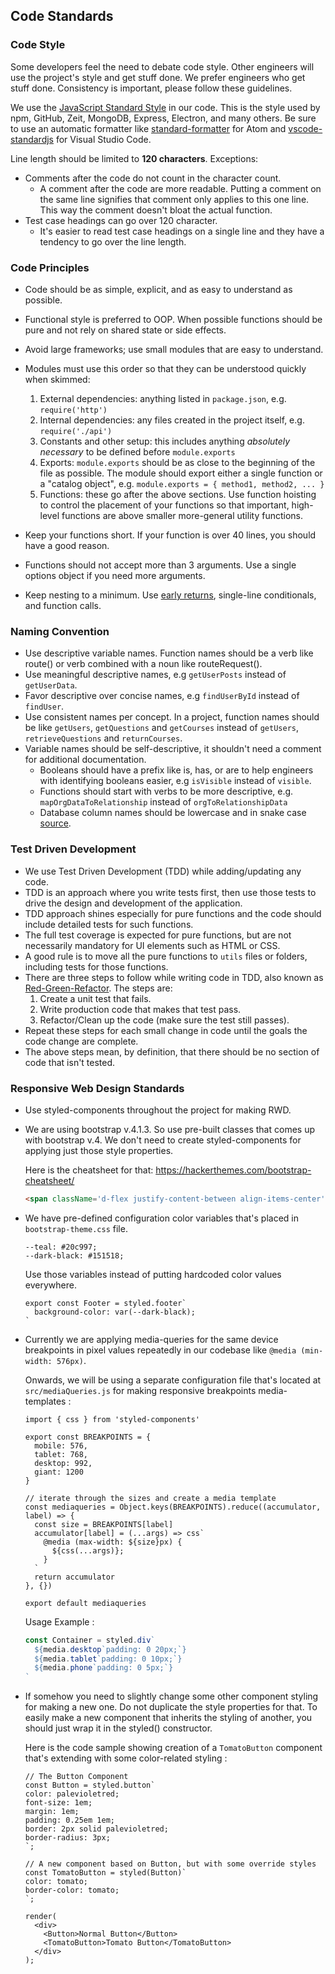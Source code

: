 ## Code Standards

### Code Style

Some developers feel the need to debate code style. Other engineers will use the project's style and get stuff done. We prefer engineers who get stuff done. Consistency is important, please follow these guidelines.

We use the [JavaScript Standard Style](https://standardjs.com/) in our code. This is the style used by npm, GitHub, Zeit, MongoDB, Express, Electron, and many others. Be sure to use an automatic formatter like [standard-formatter](https://atom.io/packages/standard-formatter) for Atom and [vscode-standardjs](https://marketplace.visualstudio.com/items/chenxsan.vscode-standardjs) for Visual Studio Code.

Line length should be limited to **120 characters**. 
Exceptions:
- Comments after the code do not count in the character count.
  - A comment after the code are more readable. Putting a comment on the same line signifies that comment only applies to this one line. This way the comment doesn't bloat the actual function.
- Test case headings can go over 120 character.
  - It's easier to read test case headings on a single line and they have a tendency to go over the line length.

### Code Principles

* Code should be as simple, explicit, and as easy to understand as possible.
* Functional style is preferred to OOP. When possible functions should be pure and not rely on shared state or side effects.
* Avoid large frameworks; use small modules that are easy to understand.
* Modules must use this order so that they can be understood quickly when skimmed:
  1. External dependencies: anything listed in `package.json`, e.g. `require('http')`
  2. Internal dependencies: any files created in the project itself, e.g. `require('./api')`
  3. Constants and other setup: this includes anything *absolutely necessary* to be defined before `module.exports`
  4. Exports: `module.exports` should be as close to the beginning of the file as possible. The module should export either a single function or a "catalog object", e.g. `module.exports = { method1, method2, ... }`
  5. Functions: these go after the above sections. Use function hoisting to control the placement of your functions so that important, high-level functions are above smaller more-general utility functions.

* Keep your functions short. If your function is over 40 lines, you should have a good reason.

* Functions should not accept more than 3 arguments. Use a single options object if you need more arguments.

* Keep nesting to a minimum. Use [early returns](https://blog.timoxley.com/post/47041269194/avoid-else-return-early), single-line conditionals, and function calls.

### Naming Convention

* Use descriptive variable names. Function names should be a verb like route() or verb combined with a noun like routeRequest().
* Use meaningful descriptive names, e.g `getUserPosts` instead of `getUserData`.
* Favor descriptive over concise names, e.g `findUserById` instead of `findUser`.
* Use consistent names per concept. In a project, function names should be like `getUsers`, `getQuestions` and `getCourses` instead of `getUsers`, `retrieveQuestions` and `returnCourses`.
* Variable names should be self-descriptive, it shouldn't need a comment for additional documentation.
  * Booleans should have a prefix like is, has, or are to help engineers with identifying booleans easier, e.g `isVisible` instead of `visible`.
  * Functions should start with verbs to be more descriptive, e.g.  `mapOrgDataToRelationship` instead of `orgToRelationshipData`
  * Database column names should be lowercase and in snake case [source](https://dev.to/ovid/database-naming-standards-2061).

### Test Driven Development

* We use Test Driven Development (TDD) while adding/updating any code.
* TDD is an approach where you write tests first, then use those tests to drive the design and development of the application.
* TDD approach shines especially for pure functions and the code should include detailed tests for such functions.
* The full test coverage is expected for pure functions, but are not necessarily mandatory for UI elements such as HTML or CSS.
* A good rule is to move all the pure functions to `utils` files or folders, including tests for those functions.
* There are three steps to follow while writing code in TDD, also known as [Red-Green-Refactor](http://www.jamesshore.com/v2/blog/2005/red-green-refactor). The steps are:
  1. Create a unit test that fails.
  2. Write production code that makes that test pass.
  3. Refactor/Clean up the code (make sure the test still passes).
* Repeat these steps for each small change in code until the goals the code change are complete.
* The above steps mean, by definition, that there should be no section of code that isn't tested.

### Responsive Web Design Standards

* Use styled-components throughout the project for making RWD.

* We are using bootstrap v.4.1.3. So use pre-built classes that comes up with bootstrap v.4. We don't need to create styled-components for applying just those style properties.

    Here is the cheatsheet for that: https://hackerthemes.com/bootstrap-cheatsheet/

    ```HTML
    <span className='d-flex justify-content-between align-items-center'></span>
    ```

* We have pre-defined configuration color variables that's placed in `bootstrap-theme.css` file.

    ```JS
    --teal: #20c997;
    --dark-black: #151518;
    ```

    Use those variables instead of putting hardcoded color values everywhere.

    ```JS
    export const Footer = styled.footer`
      background-color: var(--dark-black);
    `
    ```

* Currently we are applying media-queries for the same device breakpoints in pixel values repeatedly in our codebase like `@media (min-width: 576px)`.

    Onwards, we will be using a separate configuration file that's located at `src/mediaQueries.js` for making responsive breakpoints media-templates :

    ```JS
    import { css } from 'styled-components'

    export const BREAKPOINTS = {
      mobile: 576,
      tablet: 768,
      desktop: 992,
      giant: 1200
    }

    // iterate through the sizes and create a media template
    const mediaqueries = Object.keys(BREAKPOINTS).reduce((accumulator, label) => {
      const size = BREAKPOINTS[label]
      accumulator[label] = (...args) => css`
        @media (max-width: ${size}px) {
          ${css(...args)};
        }
      `
      return accumulator
    }, {})

    export default mediaqueries
    ```

    Usage Example :

    ```javascript
    const Container = styled.div`
      ${media.desktop`padding: 0 20px;`}
      ${media.tablet`padding: 0 10px;`}
      ${media.phone`padding: 0 5px;`}
    `
    ```

* If somehow you need to slightly change some other component styling for making a new one. Do not duplicate the style properties for that. To easily make a new component that inherits the styling of another, you should just wrap it in the styled() constructor.

    Here is the code sample showing creation of a `TomatoButton` component that's extending with some color-related styling :

    ```JS
    // The Button Component
    const Button = styled.button`
    color: palevioletred;
    font-size: 1em;
    margin: 1em;
    padding: 0.25em 1em;
    border: 2px solid palevioletred;
    border-radius: 3px;
    `;

    // A new component based on Button, but with some override styles
    const TomatoButton = styled(Button)`
    color: tomato;
    border-color: tomato;
    `;

    render(
      <div>
        <Button>Normal Button</Button>
        <TomatoButton>Tomato Button</TomatoButton>
      </div>
    );
    ```
